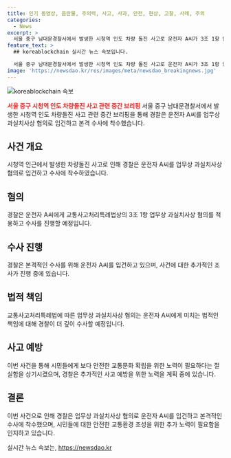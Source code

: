```yaml
---
title: 인기 동영상, 음란물, 주의력, 사고, 사과, 안전, 현상, 고찰, 사례, 주의
categories:
  - News
excerpt: >
  서울 중구 남대문경찰서에서 발생한 시청역 인도 차량 돌진 사고로 운전자 A씨가 3조 1항 업무상 과실치사상 혐의로 입건됐다. 관련하여 정용우 교통과장이 중간 브리핑을 마치고 수사에 나섰다. (150자)  
feature_text: >
  ## koreablockchain 실시간 뉴스 속보입니다.

  서울 중구 남대문경찰서에서 발생한 시청역 인도 차량 돌진 사고로 운전자 A씨가 3조 1항 업무상 과실치사상 혐의로 입건됐다. 관련하여 정용우 교통과장이 중간 브리핑을 마치고 수사에 나섰다. (150자)  
image: 'https://newsdao.kr/res/images/meta/newsdao_breakingnews.jpg'
---
```


<p><img src="https://newsdao.kr/res/images/meta/newsdao_breakingnews.jpg" alt="koreablockchain 속보" /></p>

<p><b><span style="color: #ee2323;">서울 중구 시청역 인도 차량돌진 사고 관련 중간 브리핑</span></b>
서울 중구 남대문경찰서에서 발생한 시청역 인도 차량돌진 사고 관련 중간 브리핑을 통해 경찰은 운전자 A씨를 업무상 과실치사상 혐의로 입건하고 본격 수사에 착수했습니다.</p>

<h2 data-ke-size="size26">사건 개요</h2>

<p data-ke-size="size16">시청역 인근에서 발생한 차량돌진 사고로 인해 경찰은 운전자 A씨를 업무상 과실치사상 혐의로 입건하고 수사에 착수하였습니다.</p>

<h2 data-ke-size="size26">혐의</h2>

<p data-ke-size="size16">경찰은 운전자 A씨에게 교통사고처리특례법상의 3조 1항 업무상 과실치사상 혐의를 적용하고 수사를 진행할 예정입니다.</p>

<h2 data-ke-size="size26">수사 진행</h2>

<p data-ke-size="size16">경찰은 본격적인 수사를 위해 운전자 A씨를 입건하고 있으며, 사건에 대한 추가적인 조사가 진행 중에 있습니다.</p>

<h2 data-ke-size="size26">법적 책임</h2>

<p data-ke-size="size16">교통사고처리특례법에 따른 업무상 과실치사상 혐의는 운전자 A씨에게 미치는 법적인 책임에 대해 경찰이 더 깊이 수사할 예정입니다.</p>

<h2 data-ke-size="size26">사고 예방</h2>

<p data-ke-size="size16">이번 사건을 통해 시민들에게 보다 안전한 교통문화 확립을 위한 노력이 필요하다는 절실함을 상기시켰으며, 경찰은 추가적인 사고 예방을 위한 노력을 계획 중에 있습니다.</p>

<h2 data-ke-size="size26">결론</h2>

<p data-ke-size="size16">이번 사건으로 인해 경찰은 업무상 과실치사상 혐의로 운전자 A씨를 입건하고 본격적인 수사에 착수했으며, 시민들에 대한 안전한 교통환경 조성을 위한 추가 노력이 필요함을 인지하고 있습니다.</p>
실시간 뉴스 속보는, <a href="https://newsdao.kr" rel="dofollow">https://newsdao.kr</a>


